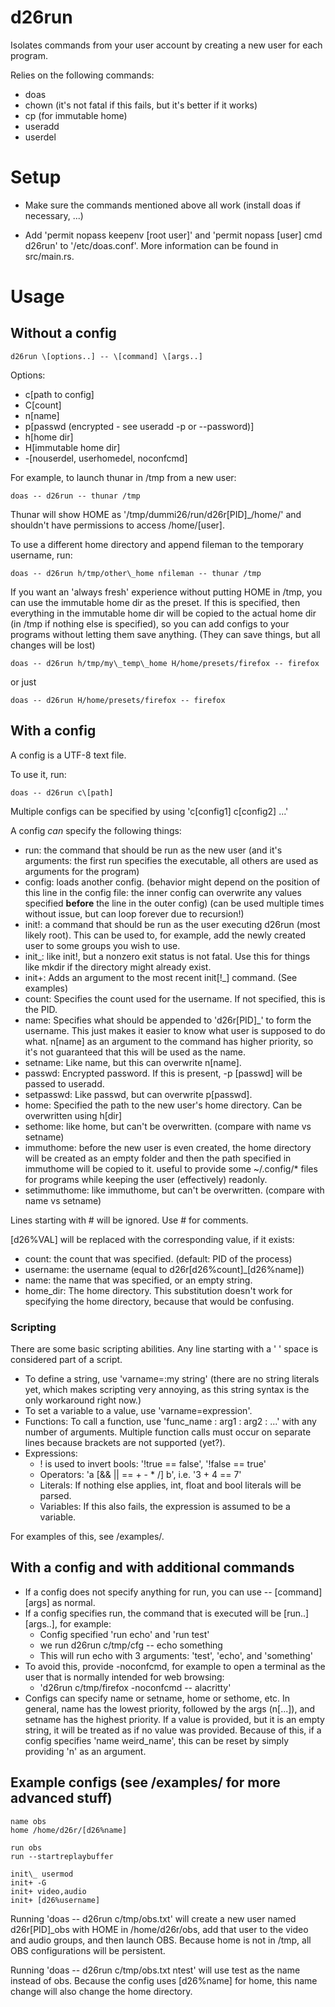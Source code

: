 # d26run

Isolates commands from your user account by creating a new user for each program.

Relies on the following commands:

- doas
- chown (it's not fatal if this fails, but it's better if it works)
- cp (for immutable home)
- useradd
- userdel

# Setup

- Make sure the commands mentioned above all work (install doas if necessary, ...)

- Add 'permit nopass keepenv \[root user]' and 'permit nopass \[user] cmd d26run' to '/etc/doas.conf'. More information can be found in src/main.rs.

# Usage

## Without a config

    d26run \[options..] -- \[command] \[args..]

Options:

- c\[path to config]
- C\[count]
- n\[name]
- p\[passwd (encrypted - see useradd -p or --password)]
- h\[home dir]
- H\[immutable home dir]
- -\[nouserdel, userhomedel, noconfcmd]

For example, to launch thunar in /tmp from a new user:

    doas -- d26run -- thunar /tmp

Thunar will show HOME as '/tmp/dummi26/run/d26r\[PID]\_/home/' and shouldn't have permissions to access /home/\[user].

To use a different home directory and append fileman to the temporary username, run:

    doas -- d26run h/tmp/other\_home nfileman -- thunar /tmp

If you want an 'always fresh' experience without putting HOME in /tmp, you can use the immutable home dir as the preset.
If this is specified, then everything in the immutable home dir will be copied to the actual home dir (in /tmp if nothing else is specified), so you can add configs to your programs without letting them save anything. (They can save things, but all changes will be lost)

    doas -- d26run h/tmp/my\_temp\_home H/home/presets/firefox -- firefox

or just

    doas -- d26run H/home/presets/firefox -- firefox

## With a config

A config is a UTF-8 text file.

To use it, run:

    doas -- d26run c\[path]

Multiple configs can be specified by using 'c\[config1] c\[config2] ...'

A config *can* specify the following things:

- run: the command that should be run as the new user (and it's arguments: the first run specifies the executable, all others are used as arguments for the program)
- config: loads another config. (behavior might depend on the position of this line in the config file: the inner config can overwrite any values specified **before** the line in the outer config) (can be used multiple times without issue, but can loop forever due to recursion!)
- init!: a command that should be run as the user executing d26run (most likely root). This can be used to, for example, add the newly created user to some groups you wish to use.
- init\_: like init!, but a nonzero exit status is not fatal. Use this for things like mkdir if the directory might already exist.
- init+: Adds an argument to the most recent init\[!\_] command. (See examples)
- count: Specifies the count used for the username. If not specified, this is the PID.
- name: Specifies what should be appended to 'd26r\[PID]\_' to form the username. This just makes it easier to know what user is supposed to do what. n\[name] as an argument to the command has higher priority, so it's not guaranteed that this will be used as the name.
- setname: Like name, but this can overwrite n\[name].
- passwd: Encrypted password. If this is present, -p [passwd] will be passed to useradd.
- setpasswd: Like passwd, but can overwrite p\[passwd].
- home: Specified the path to the new user's home directory. Can be overwritten using h\[dir]
- sethome: like home, but can't be overwritten. (compare with name vs setname)
- immuthome: before the new user is even created, the home directory will be created as an empty folder and then the path specified in immuthome will be copied to it. useful to provide some ~/.config/\* files for programs while keeping the user (effectively) readonly.
- setimmuthome: like immuthome, but can't be overwritten. (compare with name vs setname)

Lines starting with # will be ignored. Use # for comments.

\[d26%VAL] will be replaced with the corresponding value, if it exists:

- count: the count that was specified. (default: PID of the process)
- username: the username (equal to d26r\[d26%count]\_\[d26%name])
- name: the name that was specified, or an empty string.
- home\_dir: The home directory. This substitution doesn't work for specifying the home directory, because that would be confusing.

### Scripting

There are some basic scripting abilities. Any line starting with a ' ' space is considered part of a script.

- To define a string, use 'varname=:my string' (there are no string literals yet, which makes scripting very annoying, as this string syntax is the only workaround right now.)
- To set a variable to a value, use 'varname=expression'.
- Functions: To call a function, use 'func\_name : arg1 : arg2 : ...' with any number of arguments. Multiple function calls must occur on separate lines because brackets are not supported (yet?).
- Expressions:
  + ! is used to invert bools: '!true == false', '!false == true'
  + Operators: 'a [&& || == + - * /] b', i.e. '3 + 4 == 7'
  + Literals: If nothing else applies, int, float and bool literals will be parsed.
  + Variables: If this also fails, the expression is assumed to be a variable.

For examples of this, see /examples/.

## With a config and with additional commands

- If a config does not specify anything for run, you can use -- \[command] \[args] as normal.
- If a config specifies run, the command that is executed will be \[run..] \[args..], for example:
  - Config specified 'run echo' and 'run test'
  - we run d26run c/tmp/cfg -- echo something
  - This will run echo with 3 arguments: 'test', 'echo', and 'something'
- To avoid this, provide -noconfcmd, for example to open a terminal as the user that is normally intended for web browsing:
  - 'd26run c/tmp/firefox -noconfcmd -- alacritty'
- Configs can specify name or setname, home or sethome, etc. In general, name has the lowest priority, followed by the args (n\[...]), and setname has the highest priority. If a value is provided, but it is an empty string, it will be treated as if no value was provided. Because of this, if a config specifies 'name weird\_name', this can be reset by simply providing 'n' as an argument.

## Example configs (see /examples/ for more advanced stuff)

    name obs
    home /home/d26r/[d26%name]

    run obs
    run --startreplaybuffer

    init\_ usermod
    init+ -G
    init+ video,audio
    init+ [d26%username]

Running 'doas -- d26run c/tmp/obs.txt' will create a new user named d26r[PID]\_obs with HOME in /home/d26r/obs, add that user to the video and audio groups, and then launch OBS. Because home is not in /tmp, all OBS configurations will be persistent.

Running 'doas -- d26run c/tmp/obs.txt ntest' will use test as the name instead of obs. Because the config uses [d26%name] for home, this name change will also change the home directory.
